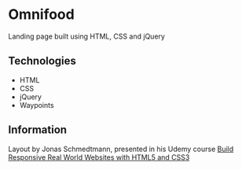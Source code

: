 # Omnifood
Landing page built using HTML, CSS and jQuery

## Technologies
* HTML
* CSS
* jQuery
* Waypoints

## Information
Layout by Jonas Schmedtmann, presented in his Udemy course [Build Responsive Real World Websites with HTML5 and CSS3](https://www.udemy.com/design-and-develop-a-killer-website-with-html5-and-css3/)
